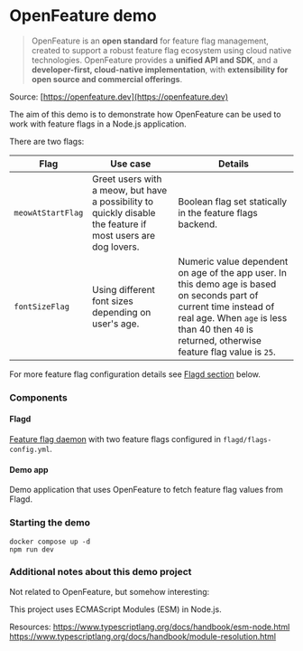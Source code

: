 # OpenFeature demo

> OpenFeature is an **open standard** for feature flag management, created to support a robust feature flag ecosystem
> using
> cloud native technologies. OpenFeature provides a **unified API and SDK**, and a **developer-first, cloud-native
> implementation**, with **extensibility for open source and commercial offerings**.

Source: [https://openfeature.dev](https://openfeature.dev)

The aim of this demo is to demonstrate how OpenFeature can be used to work with feature flags in a Node.js application.

There are two flags:

| Flag              | Use case                                                                                                     | Details                                                                                                                                                                                                                |
|-------------------|--------------------------------------------------------------------------------------------------------------|------------------------------------------------------------------------------------------------------------------------------------------------------------------------------------------------------------------------|
| `meowAtStartFlag` | Greet users with a meow, but have a possibility to quickly disable the feature if most users are dog lovers. | Boolean flag set statically in the feature flags backend.                                                                                                                                                              |
| `fontSizeFlag`    | Using different font sizes depending on user's age.                                                          | Numeric value dependent on age of the app user. In this demo age is based on seconds part of current time instead of real age. When `age` is less than 40 then `40` is returned, otherwise feature flag value is `25`. |

For more feature flag configuration details see [Flagd section](#Flagd) below.

### Components

#### Flagd

[Feature flag daemon](https://github.com/open-feature/flagd) with two feature flags configured
in `flagd/flags-config.yml`.

#### Demo app

Demo application that uses OpenFeature to fetch feature flag values from Flagd.

### Starting the demo

```shell
docker compose up -d
npm run dev
```

### Additional notes about this demo project

Not related to OpenFeature, but somehow interesting:

This project uses ECMAScript Modules (ESM) in Node.js.

Resources:
https://www.typescriptlang.org/docs/handbook/esm-node.html
https://www.typescriptlang.org/docs/handbook/module-resolution.html
